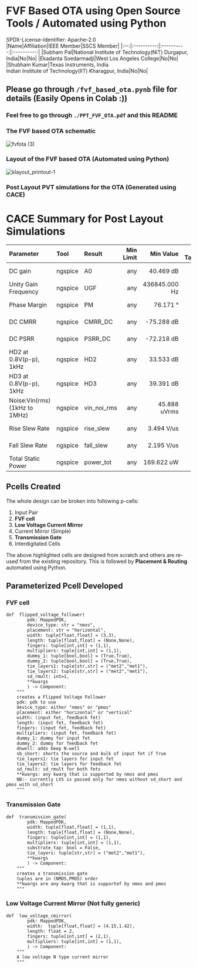# FVF Based OTA using Open Source Tools / Automated using Python
SPDX-License-Identifier: Apache-2.0 <br>
|Name|Affiliation|IEEE Member|SSCS Member|
|:--:|:----------:|:----------:|:----------:|
|Subham Pal|National Institute of Technology(NIT) Durgapur, India|No|No|
|Ekadanta Soedarmadji|West Los Angeles College|No|No|
|Shubham Kumar|Texas Instruments, India <br> Indian Institute of Technology(IIT) Kharagpur, India|No|No|

## Please go through `/fvf_based_ota.pynb` file for details (Easily Opens in Colab :))
### Feel free to go through `./PPT_FVF_OTA.pdf` and this README

### The FVF based OTA schematic
![fvfota (3)](https://github.com/user-attachments/assets/ddba20d1-747e-4d61-8d2e-ba9ca323b0d8)


### Layout of the FVF based OTA (Automated using Python)
![klayout_printout-1](https://github.com/user-attachments/assets/50417ed2-26c3-43e2-aa4c-fd47d0be25f8)

### Post Layout PVT simulations for the OTA (Generated using CACE)
# CACE Summary for Post Layout Simulations

|      Parameter       |         Tool         |     Result      | Min Limit  |  Min Value   | Typ Target |  Typ Value   | Max Limit  |  Max Value   |  Status  |
| :------------------- | :------------------- | :-------------- | ---------: | -----------: | ---------: | -----------: | ---------: | -----------: | :------: |
| DC gain              | ngspice              | A0                   |             any |  40.469 dB |          any |  46.984 dB |          any |  59.084 dB |   Pass ✅    |
| Unity Gain Frequency | ngspice              | UGF                  |             any | 436845.000 Hz |          any | 1007410.000 Hz |          any | 4433840.000 Hz |   Pass ✅    |
| Phase Margin         | ngspice              | PM                   |             any |   76.171 ° |          any |   88.659 ° |          any |   90.022 ° |   Pass ✅    |
| DC CMRR              | ngspice              | CMRR_DC              |             any | -75.288 dB |          any | -54.392 dB |          any | -40.354 dB |   Pass ✅    |
| DC PSRR              | ngspice              | PSRR_DC              |             any | -72.218 dB |          any | -51.392 dB |          any | -47.730 dB |   Pass ✅    |
| HD2 at 0.8V(p-p), 1kHz | ngspice              | HD2                  |             any |  33.533 dB |          any |  49.020 dB |          any |  68.631 dB |   Pass ✅    |
| HD3 at 0.8V(p-p), 1kHz | ngspice              | HD3                  |             any |  39.391 dB |          any |  55.518 dB |          any |  74.751 dB |   Pass ✅    |
| Noise:Vin(rms) (1kHz to 1MHz) | ngspice              | vin_noi_rms          |             any | 45.888 uVrms |          any | 56.984 uVrms |          any | 78.563 uVrms |   Pass ✅    |
| Rise Slew Rate       | ngspice              | rise_slew            |             any | 3.494 V/us |          any | 5.030 V/us |          any | 8.066 V/us |   Pass ✅    |
| Fall Slew Rate       | ngspice              | fall_slew            |             any | 2.195 V/us |          any | 3.368 V/us |          any | 5.424 V/us |   Pass ✅    |
| Total Static Power   | ngspice              | power_tot            |             any | 169.622 uW |          any | 183.604 uW |          any | 198.993 uW |   Pass ✅    |

## Pcells Created
The whole design can be broken into following p-cells:
1. Input Pair
2. **FVF cell**
3. **Low Voltage Current Mirror**
4. Current Mirror (Simple)
5. **Transmission Gate**
6. Interdigitated Cells

The above highlighted cells are designed from scratch and others are re-used from the existing repository.
This is followed by **Placement & Routing** automated using Python.

## Parameterized Pcell Developed
### FVF cell
```
def  flipped_voltage_follower(
        pdk: MappedPDK,
        device_type: str = "nmos",
        placement: str = "horizontal",
        width: tuple[float,float] = (3,3),
        length: tuple[float,float] = (None,None),
        fingers: tuple[int,int] = (1,1),
        multipliers: tuple[int,int] = (1,1),
        dummy_1: tuple[bool,bool] = (True,True),
        dummy_2: tuple[bool,bool] = (True,True),
        tie_layers1: tuple[str,str] = ("met2","met1"),
        tie_layers2: tuple[str,str] = ("met2","met1"),
        sd_rmult: int=1,
        **kwargs
        ) -> Component:
    """
    creates a Flipped Voltage Follower
    pdk: pdk to use
    device_type: either "nmos" or "pmos"
    placement: either "horizontal" or "vertical"
    width: (input fet, feedback fet)
    length: (input fet, feedback fet)
    fingers: (input fet, feedback fet)
    multipliers: (input fet, feedback fet)
    dummy_1: dummy for input fet
    dummy_2: dummy for feedback fet
    dnwell: adds Deep N-well
    sb_short: shorts the source and bulk of input fet if True
    tie_layers1: tie layers for input fet
    tie_layers2: tie layers for feedback fet
    sd_rmult: sd_rmult for both fets
    **kwargs: any kwarg that is supported by nmos and pmos
    NB:- currently LVS is passed only for nmos without sd_short and pmos with sd_short
    """
```
### Transmission Gate
```
def  transmission_gate(
        pdk: MappedPDK,
        width: tuple[float,float] = (1,1),
        length: tuple[float,float] = (None,None),
        fingers: tuple[int,int] = (1,1),
        multipliers: tuple[int,int] = (1,1),
        substrate_tap: bool = False,
        tie_layers: tuple[str,str] = ("met2","met1"),
        **kwargs
        ) -> Component:
    """
    creates a transmission gate
    tuples are in (NMOS,PMOS) order
    **kwargs are any kwarg that is supportef by nmos and pmos
    """
```
### Low Voltage Current Mirror (Not fully generic)
```
def  low_voltage_cmirror(
        pdk: MappedPDK,
        width:  tuple[float,float] = (4.15,1.42),
        length: float = 2,
        fingers: tuple[int,int] = (2,1),
        multipliers: tuple[int,int] = (1,1),
        ) -> Component:
    """
    A low voltage N type current mirror
    """
```
